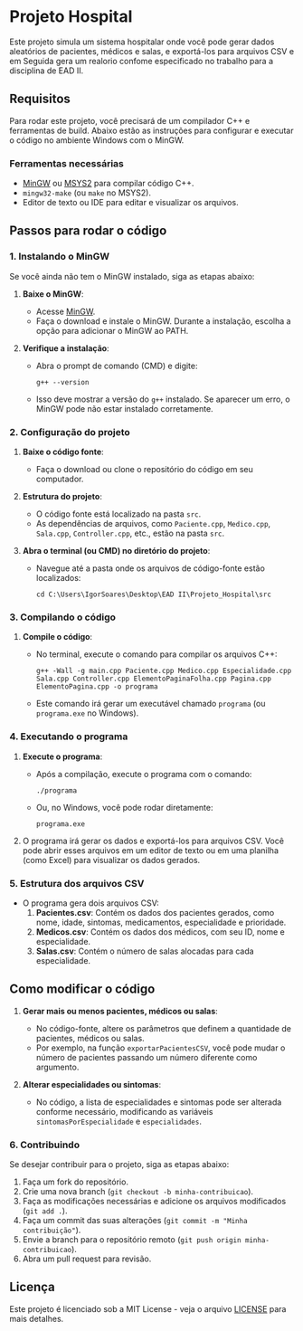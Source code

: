 # Projeto Hospital

Este projeto simula um sistema hospitalar onde você pode gerar dados aleatórios de pacientes, médicos e salas, e exportá-los para arquivos CSV e em Seguida gera um realorio confome especificado no trabalho para a disciplina de EAD II.

## Requisitos

Para rodar este projeto, você precisará de um compilador C++ e ferramentas de build. Abaixo estão as instruções para configurar e executar o código no ambiente Windows com o MinGW.

### Ferramentas necessárias

- [MinGW](http://www.mingw.org/) ou [MSYS2](https://www.msys2.org/) para compilar código C++.
- `mingw32-make` (ou `make` no MSYS2).
- Editor de texto ou IDE para editar e visualizar os arquivos.

## Passos para rodar o código

### 1. Instalando o MinGW

Se você ainda não tem o MinGW instalado, siga as etapas abaixo:

1. **Baixe o MinGW**: 
   - Acesse [MinGW](http://www.mingw.org/).
   - Faça o download e instale o MinGW. Durante a instalação, escolha a opção para adicionar o MinGW ao PATH.

2. **Verifique a instalação**:
   - Abra o prompt de comando (CMD) e digite:
     ```
     g++ --version
     ```
   - Isso deve mostrar a versão do `g++` instalado. Se aparecer um erro, o MinGW pode não estar instalado corretamente.

### 2. Configuração do projeto

1. **Baixe o código fonte**: 
   - Faça o download ou clone o repositório do código em seu computador.

2. **Estrutura do projeto**:
   - O código fonte está localizado na pasta `src`.
   - As dependências de arquivos, como `Paciente.cpp`, `Medico.cpp`, `Sala.cpp`, `Controller.cpp`, etc., estão na pasta `src`.

3. **Abra o terminal (ou CMD) no diretório do projeto**:
   - Navegue até a pasta onde os arquivos de código-fonte estão localizados:
     ```
     cd C:\Users\IgorSoares\Desktop\EAD II\Projeto_Hospital\src
     ```

### 3. Compilando o código

1. **Compile o código**:
   - No terminal, execute o comando para compilar os arquivos C++:
     ```
     g++ -Wall -g main.cpp Paciente.cpp Medico.cpp Especialidade.cpp Sala.cpp Controller.cpp ElementoPaginaFolha.cpp Pagina.cpp ElementoPagina.cpp -o programa
     ```

   - Este comando irá gerar um executável chamado `programa` (ou `programa.exe` no Windows).

### 4. Executando o programa

1. **Execute o programa**:
   - Após a compilação, execute o programa com o comando:
     ```
     ./programa
     ```
   - Ou, no Windows, você pode rodar diretamente:
     ```
     programa.exe
     ```

2. O programa irá gerar os dados e exportá-los para arquivos CSV. Você pode abrir esses arquivos em um editor de texto ou em uma planilha (como Excel) para visualizar os dados gerados.

### 5. Estrutura dos arquivos CSV

- O programa gera dois arquivos CSV:
  1. **Pacientes.csv**: Contém os dados dos pacientes gerados, como nome, idade, sintomas, medicamentos, especialidade e prioridade.
  2. **Medicos.csv**: Contém os dados dos médicos, com seu ID, nome e especialidade.
  3. **Salas.csv**: Contém o número de salas alocadas para cada especialidade.

## Como modificar o código

1. **Gerar mais ou menos pacientes, médicos ou salas**:
   - No código-fonte, altere os parâmetros que definem a quantidade de pacientes, médicos ou salas.
   - Por exemplo, na função `exportarPacientesCSV`, você pode mudar o número de pacientes passando um número diferente como argumento.

2. **Alterar especialidades ou sintomas**:
   - No código, a lista de especialidades e sintomas pode ser alterada conforme necessário, modificando as variáveis `sintomasPorEspecialidade` e `especialidades`.

### 6. Contribuindo

Se desejar contribuir para o projeto, siga as etapas abaixo:

1. Faça um fork do repositório.
2. Crie uma nova branch (`git checkout -b minha-contribuicao`).
3. Faça as modificações necessárias e adicione os arquivos modificados (`git add .`).
4. Faça um commit das suas alterações (`git commit -m "Minha contribuição"`).
5. Envie a branch para o repositório remoto (`git push origin minha-contribuicao`).
6. Abra um pull request para revisão.

## Licença

Este projeto é licenciado sob a MIT License - veja o arquivo [LICENSE](LICENSE) para mais detalhes.

